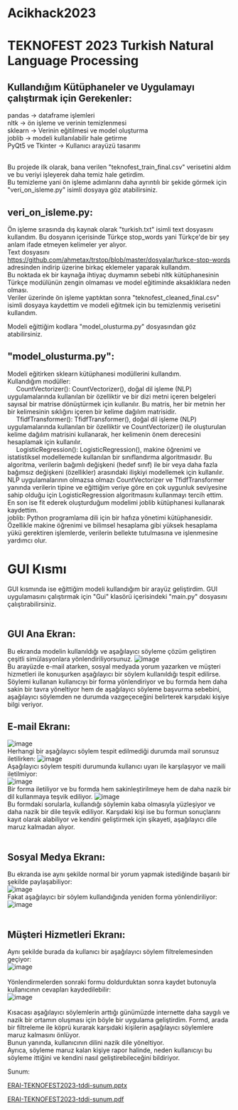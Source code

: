 # Acikhack2023
# TEKNOFEST 2023 Turkish Natural Language Processing

## Kullandığım Kütüphaneler ve Uygulamayı çalıştırmak için Gerekenler:
pandas -> dataframe işlemleri <br>
nltk -> ön işleme ve verinin temizlenmesi <br>
sklearn -> Verinin eğitilmesi ve model oluşturma <br> 
joblib -> modeli kullanılabilir hale getirme <br>
PyQt5 ve Tkinter -> Kullanıcı arayüzü tasarımı <br> <br>

Bu projede ilk olarak, bana verilen "teknofest_train_final.csv" verisetini aldım ve bu veriyi işleyerek daha temiz hale getirdim.     
Bu temizleme yani ön işleme adımlarını daha ayrıntılı bir şekide görmek için "veri_on_isleme.py" isimli dosyaya göz atabilirsiniz.    

## veri_on_isleme.py:
  Ön işleme sırasında dış kaynak olarak "turkish.txt" isimli text dosyasını kullandım. Bu dosyanın içerisinde Türkçe stop_words yani Türkçe'de bir şey anlam ifade etmeyen kelimeler yer alıyor.   
  Text dosyasını https://github.com/ahmetax/trstop/blob/master/dosyalar/turkce-stop-words adresinden indirip üzerine birkaç eklemeler yaparak kullandım.   
  Bu noktada ek bir kaynağa ihtiyaç duymamın sebebi nltk kütüphanesinin Türkçe modülünün zengin olmaması ve model eğitiminde aksaklıklara neden olması.   
  Veriler üzerinde ön işleme yaptıktan sonra "teknofest_cleaned_final.csv" isimli dosyaya kaydettim ve modeli eğitmek için bu temizlenmiş verisetini kullandım.   

Modeli eğittiğim kodlara "model_olusturma.py" dosyasından göz atabilirsiniz.

## "model_olusturma.py":
  Modeli eğitirken sklearn kütüphanesi modüllerini kullandım.  
  Kullandığım modüller:  
&nbsp;&nbsp;&nbsp;&nbsp; CountVectorizer(): CountVectorizer(), doğal dil işleme (NLP) uygulamalarında kullanılan bir özelliktir ve bir dizi metni içeren belgeleri sayısal bir matrise dönüştürmek için kullanılır. Bu matris, her bir metnin her bir kelimesinin sıklığını içeren bir kelime dağılım matrisidir.   <br>
&nbsp;&nbsp;&nbsp;&nbsp; TfidfTransformer(): TfidfTransformer(), doğal dil işleme (NLP) uygulamalarında kullanılan bir özelliktir ve CountVectorizer() ile oluşturulan kelime dağılım matrisini kullanarak, her kelimenin önem derecesini hesaplamak için kullanılır.   
&nbsp;&nbsp;&nbsp;&nbsp; LogisticRegression(): LogisticRegression(), makine öğrenimi ve istatistiksel modellemede kullanılan bir sınıflandırma algoritmasıdır. Bu algoritma, verilerin bağımlı değişkeni (hedef sınıf) ile bir veya daha fazla bağımsız değişkeni (özellikler) arasındaki ilişkiyi modellemek için kullanılır.   
  NLP uygulamalarının olmazsa olmazı CountVectorizer ve TfidfTransformer yanında verilerin tipine ve eğittiğim veriye göre en çok uygunluk seviyesine sahip olduğu için LogisticRegression algoritmasını kullanmayı tercih ettim.   
  En son ise fit ederek oluşturduğum modelimi joblib kütüphanesi kullanarak kaydettim.   
    joblib: Python programlama dili için bir hafıza yönetimi kütüphanesidir. Özellikle makine öğrenimi ve bilimsel hesaplama gibi yüksek hesaplama yükü gerektiren işlemlerde, verilerin bellekte tutulmasına ve işlenmesine yardımcı olur.   
    
# GUI Kısmı
GUI kısmında ise eğittiğim modeli kullandığım bir arayüz geliştirdim. GUI uygulamasını çalıştırmak için "Gui" klasörü içerisindeki "main.py" dosyasını çalıştırabilirsiniz. <br><br>
## GUI Ana Ekran:
Bu ekranda modelin kullanıldığı ve aşağılayıcı söyleme çözüm geliştiren çeşitli simülasyonlara yönlendiriliyorsunuz.
![image](https://user-images.githubusercontent.com/62249421/230186083-bbd00f22-7d76-4ebb-a239-1508bb3300b1.png)
<br>
Bu arayüzde e-mail atarken, sosyal medyada yorum yazarken ve müşteri hizmetleri ile konuşurken aşağılayıcı bir söylem kullanıldığı tespit edilirse. Söylemi kullanan kullanıcıyı bir forma yönlendiriyor ve bu formda hem daha sakin bir tavra yöneltiyor hem de aşağılayıcı söyleme başvurma sebebini, aşağılayıcı söylemden ne durumda vazgeçeceğini belirterek karşıdaki kişiye bilgi veriyor.
<br>

## E-mail Ekranı:
![image](https://user-images.githubusercontent.com/62249421/230186842-b6b50cc7-fbc9-49aa-96ab-4dcab1bd749a.png)
<br>
Herhangi bir aşağılayıcı söylem tespit edilmediği durumda mail sorunsuz iletilirken:
![image](https://user-images.githubusercontent.com/62249421/230186981-0bcdbc16-ee93-4810-a733-6e56433799c7.png)
<br>
Aşağılayıcı söylem tespiti durumunda kullanıcı uyarı ile karşılaşıyor ve maili iletilmiyor:
<br>
![image](https://user-images.githubusercontent.com/62249421/230187484-b603774d-ce05-46e0-9240-2f6bcfbea2f0.png)
<br>
Bir forma iletiliyor ve bu formda hem sakinleştirilmeye hem de daha nazik bir dil kullanmaya teşvik ediliyor.
![image](https://user-images.githubusercontent.com/62249421/230187835-21c03dd1-c245-4a64-a946-95ae9fab6b49.png)
<br>
Bu formdaki sorularla, kullandığı söylemin kaba olmasıyla yüzleşiyor ve daha nazik bir dile teşvik ediliyor. Karşıdaki kişi ise bu formun sonuçlarını kayıt olarak alabiliyor ve kendini geliştirmek için şikayeti, aşağılayıcı dile maruz kalmadan alıyor.
<br>
<br>
## Sosyal Medya Ekranı:
Bu ekranda ise aynı şekilde normal bir yorum yapmak istediğinde başarılı bir şekilde paylaşabiliyor:<br>
![image](https://user-images.githubusercontent.com/62249421/230190115-4eb3e8ec-e88f-42e2-8878-c772e229d670.png)
<br>
Fakat aşağılayıcı bir söylem kullandığında yeniden forma yönlendiriliyor:<br>
![image](https://user-images.githubusercontent.com/62249421/230190806-1527ec82-c314-4edd-952d-8595d00184ea.png)
<br>
<br>
## Müşteri Hizmetleri Ekranı:
Aynı şekilde burada da kullanıcı bir aşağılayıcı söylem filtrelemesinden geçiyor: <br>
![image](https://user-images.githubusercontent.com/62249421/230191600-bec967cf-c05f-42cf-a5f3-ada0eaefafa1.png)
<br>
<br>
Yönlendirmelerden sonraki formu doldurduktan sonra kaydet butonuyla kullanıcının cevapları kaydedilebilir: <br>
![image](https://user-images.githubusercontent.com/62249421/230193299-76be6423-70a3-4478-9aa7-b27c603a543a.png)
<br>
<br>
Kısacası aşağılayıcı söylemlerin arttığı günümüzde internette daha saygılı ve nazik bir ortamın oluşması için böyle bir uygulama geliştirdim. Formd, arada bir filtreleme ile köprü kurarak karşıdaki kişilerin aşağılayıcı söylemlere maruz kalmasını önlüyor. <br>
Bunun yanında, kullanıcının dilini nazik dile yöneltiyor. <br>
Ayrıca, söyleme maruz kalan kişiye rapor halinde, neden kullanıcıyı bu söyleme ittiğini ve kendini nasıl geliştirebileceğini bildiriyor.

Sunum:

[ERAI-TEKNOFEST2023-tddi-sunum.pptx](https://github.com/gncEray/Acikhack2023/files/11230742/ERAI-TEKNOFEST2023-tddi-sunum.pptx)

[ERAI-TEKNOFEST2023-tddi-sunum.pdf](https://github.com/gncEray/Acikhack2023/files/11230758/ERAI-TEKNOFEST2023-tddi-sunum.pdf)












  
